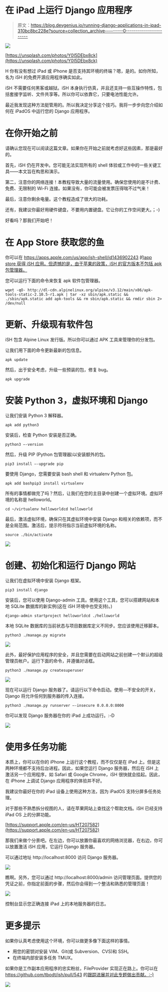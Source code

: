 # 在 iPad 上运行 Django 应用程序

> 原文：<https://blog.devgenius.io/running-django-applications-in-ipad-310bc8bc228e?source=collection_archive---------0----------------------->

![](img/02e61e80f9b6d111c713a7792d5a34d7.png)

[https://unsplash.com/photos/Y0I5DEbx8ck](https://unsplash.com/photos/Y0I5DEbx8ck)

H 你有没有想过 iPad 或 iPhone 是否支持其环境的终端？嗯，是的。如你所知，名为 iSH 的免费开源应用程序确实如此。

iSH 不需要任何黑客或越狱。iSH 本身执行仿真，并且还支持一些互操作特性，包括套接字监听、文件共享等。所以你可以依靠它，只要电池性能允许。

最近我发现这种方法挺管用的。所以我决定分享这个技巧。我将一步步向您介绍如何在 iPadOS 中运行您的 Django 应用程序。

# 在你开始之前

请确认您现在可以阅读这篇文章。如果你在开始之前就考虑好这些因素，那是最好的。

首先，iSH 仍在开发中。您可能无法实现所有的 shell 体验或工作中的一些关键工具——本文旨在构思和演示。

第二，注意你的网络连接！本教程导致大量的流量使用。确保您使用的是不计费、免费、无限制的 Wi-Fi 连接。如果没有，你可能会被发票压得喘不过气来！

最后，注意你剩余电量。这个教程造成了很大的功耗。

还有，我建议你最好用硬件键盘，不要用内置键盘。它让你的工作空间更大。；-)

好看吗？那我们开始吧！

# 在 App Store 获取您的鱼

你可以在 https://apps.apple.com/us/app/ish-shell/id1436902243 的[app store 获得 iSH 应用。但遗憾的是，由于苹果的政策，iSH 的官方版本不包括 apk 包管理器。](https://apps.apple.com/us/app/ish-shell/id1436902243)

您可以运行下面的命令来恢复 apk 软件包管理器。

```
wget -qO- http://dl-cdn.alpinelinux.org/alpine/v3.12/main/x86/apk-tools-static-2.10.5-r1.apk | tar -xz sbin/apk.static && ./sbin/apk.static add apk-tools && rm sbin/apk.static && rmdir sbin 2> /dev/null
```

# 更新、升级现有软件包

iSH 包含 Alpine Linux 发行版。所以你可以通过 APK 工具来管理你的分发包。

让我们用下面的命令更新最新的包信息。

```
apk update
```

然后，出于安全考虑，升级一些预装的包，修复 bug。

```
apk upgrade
```

# 安装 Python 3，虚拟环境和 Django

让我们安装 Python 3 解释器。

```
apk add python3
```

安装后，检查 Python 安装是否正确。

```
python3 —-version
```

然后，升级 PIP (Python 包管理器)以安装额外的包。

```
pip3 install —-upgrade pip
```

要使用 Django，您需要安装 bash shell 和 virtualenv Python 包。

```
apk add bashpip3 install virtualenv
```

所有的事情都做完了吗？然后，让我们在您的主目录中创建一个虚拟环境。虚拟环境的名称是 helloworld。

```
cd ~/virtualenv helloworldcd helloworld
```

最后，激活虚拟环境，确保只在其虚拟环境中安装 Django 和相关的依赖项，而不是全局范围。激活后，提示符将指示当前虚拟环境的名称。

```
source ./bin/activate
```

![](img/2da5208eac1c507daa5d64615afd696c.png)

# 创建、初始化和运行 Django 网站

让我们在虚拟环境中安装 Django 框架。

```
pip3 install django
```

安装后，您可以使用 Django-admin 工具。使用这个工具，您可以搭建网站和本地 SQLite 数据库的新实例(这在 iSH 环境中也受支持)。)

```
django-admin startproject helloworldcd ./helloworld
```

本地 SQLite 数据库的当前状态与项目数据库定义不同步。您应该使用迁移脚本。

```
python3 ./manage.py migrate
```

![](img/7f3202b79d643ba847ef516ebda30548.png)

此外，最好保护应用程序的安全，并且您需要在启动网站之前创建一个默认的超级管理员帐户。运行下面的命令，并遵循对话框。

```
python3 ./manage.py createsuperuser
```

![](img/f52e0932fea2a9df030b4283840b8430.png)

现在可以运行 Django 服务器了。请运行以下命令启动。使用—不安全的开关，Django 将允许任何到服务器的传入连接。

```
python3 ./manage.py runserver —-insecure 0.0.0.0:8000
```

你可以发现 Django 服务器在你的 iPad 上成功运行。:-D

![](img/af27cae41c82a4b3310c57e86fdf9284.png)

# 使用多任务功能

本质上，你可以在你的 iPhone 上运行这个教程，而不仅仅是在 iPad 上。但是这两种环境都不支持后台进程。因此，如果您运行 Django 服务器，然后在 iSH 上激活另一个应用程序，如 Safari 或 Google Chrome，iSH 很快就会挂起。因此，在 iPhone 上调试 Django 应用程序的体验并不好。

我建议你最好在你的 iPad 设备上使用这种方法，因为 iPadOS 支持分屏多任务处理。

对于那些不熟悉拆分视图的人，请在苹果网站上查找这个帮助文档。iSH 已经支持 iPad OS 上的分屏功能。

[https://support.apple.com/en-us/HT207582](https://support.apple.com/en-us/HT207582)

那我们来做个分景吧。在左边，你可以放置你最喜欢的网络浏览器，在右边，你可以放置激活 iSH 应用，它运行 Django 服务器。

可以通过地址 http://localhost:8000 访问 Django 服务器。

![](img/912a1110600c1d676955cad96be9e71e.png)

瞧啊。另外，您可以通过 http://localhost:8000/admin 访问管理页面。提供您的凭证之前，你指定前面的步骤，然后你会得到一个整洁和熟悉的管理页面！

![](img/3d5e8f5f3b13d3601c2a918fd5b944e8.png)

控制台显示您正确连接 iPad 上的本地服务器的日志。

# 更多提示

如果你认真考虑使用这个环境，你可以做更多像下面这样的事情。

*   用您的密钥对安装 VIM、Git(或 Subversion、CVS)和 SSH。
*   在终端内部安装多任务 TMUX。

如果你是工作副本应用程序的忠实粉丝，FileProvider 实现正在路上。你可以在 https://github.com/tbodt/ish/pull/543 的[跟踪进展并对此专题做出贡献。:-)](https://github.com/tbodt/ish/pull/543)

[![](img/6d60b235fcc46a4bd696b90e886419ee.png)](https://www.buymeacoffee.com/rkttu)